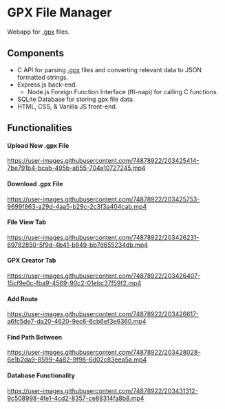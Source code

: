 # GPX File Manager

Webapp for [.gpx](https://en.wikipedia.org/wiki/GPS_Exchange_Format) files.

## Components
- C API for parsing [.gpx](https://en.wikipedia.org/wiki/GPS_Exchange_Format) files and converting relevant data to JSON formatted strings. 
- Express.js back-end.
	- Node.js Foreign Function Interface (ffi-napi) for calling C functions.
- SQLite Database for storing gpx file data. 
- HTML, CSS, & Vanilla JS front-end.

## Functionalities

#### Upload New .gpx File
https://user-images.githubusercontent.com/74878922/203425414-7be791b4-bcab-495b-a655-704a10727245.mp4

#### Download .gpx File
https://user-images.githubusercontent.com/74878922/203425753-9699f863-a29d-4aa5-b29c-2c3f3a404cab.mp4

#### File View Tab
https://user-images.githubusercontent.com/74878922/203426231-69782850-5f9d-4b41-b849-bb7d655234db.mp4

#### GPX Creator Tab
https://user-images.githubusercontent.com/74878922/203426407-15cf9e0c-fba9-4569-90c2-01ebc37f59f2.mp4

#### Add Route
https://user-images.githubusercontent.com/74878922/203426617-a6fc5de7-da20-4620-9ec6-6cb6ef3e6360.mp4

#### Find Path Between
https://user-images.githubusercontent.com/74878922/203428028-6e1b2da9-8599-4a82-9f98-6d02c83eea5a.mp4

#### Database Functionality
https://user-images.githubusercontent.com/74878922/203431312-9c508998-4fe1-4cd2-8357-ce88314fa8b8.mp4

